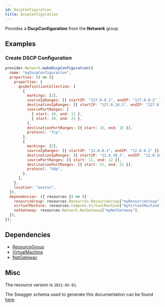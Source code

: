 ```yaml
---
id: DscpConfiguration
title: DscpConfiguration
---
```

Provides a **DscpConfiguration** from the **Network** group
## Examples
### Create DSCP Configuration
```js
provider.Network.makeDscpConfiguration({
  name: "myDscpConfiguration",
  properties: () => ({
    properties: {
      qosDefinitionCollection: [
        {
          markings: [1],
          sourceIpRanges: [{ startIP: "127.0.0.1", endIP: "127.0.0.2" }],
          destinationIpRanges: [{ startIP: "127.0.10.1", endIP: "127.0.10.2" }],
          sourcePortRanges: [
            { start: 10, end: 11 },
            { start: 20, end: 21 },
          ],
          destinationPortRanges: [{ start: 15, end: 15 }],
          protocol: "Tcp",
        },
        {
          markings: [2],
          sourceIpRanges: [{ startIP: "12.0.0.1", endIP: "12.0.0.2" }],
          destinationIpRanges: [{ startIP: "12.0.10.1", endIP: "12.0.10.2" }],
          sourcePortRanges: [{ start: 11, end: 12 }],
          destinationPortRanges: [{ start: 51, end: 52 }],
          protocol: "Udp",
        },
      ],
    },
    location: "eastus",
  }),
  dependencies: ({ resources }) => ({
    resourceGroup: resources.Resources.ResourceGroup["myResourceGroup"],
    virtualMachine: resources.Compute.VirtualMachine["myVirtualMachine"],
    natGateway: resources.Network.NatGateway["myNatGateway"],
  }),
});

```
## Dependencies
- [ResourceGroup](../Resources/ResourceGroup.md)
- [VirtualMachine](../Compute/VirtualMachine.md)
- [NatGateway](../Network/NatGateway.md)
## Misc
The resource version is `2021-05-01`.

The Swagger schema used to generate this documentation can be found [here](https://github.com/Azure/azure-rest-api-specs/tree/main/specification/network/resource-manager/Microsoft.Network/stable/2021-05-01/dscpConfiguration.json).
